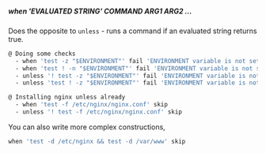 ##### when 'EVALUATED STRING' COMMAND ARG1 ARG2 ...

Does the opposite to `unless` - runs a command if an evaluated string returns true.

```bash
@ Doing some checks
  - when 'test -z "$ENVIRONMENT"' fail 'ENVIRONMENT variable is not set!'
  - when 'test ! -n "$ENVIRONMENT"' fail 'ENVIRONMENT variable is not set!'
  - unless '! test -z "$ENVIRONMENT"' fail 'ENVIRONMENT variable is not set!'
  - unless 'test ! -z "$ENVIRONMENT"' fail 'ENVIRONMENT variable is not set!'

@ Installing nginx unless already
  - when 'test -f /etc/nginx/nginx.conf' skip
  - unless '! test -f /etc/nginx/nginx.conf' skip
```

You can also write more complex constructions,

```bash
when 'test -d /etc/nginx && test -d /var/www' skip
```

